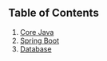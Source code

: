 ## Table of Contents

1. [Core Java](Notes/CoreJava.md)
2. [Spring Boot](Notes/SpringBoot.md)
3. [Database](Notes/Database.md)
